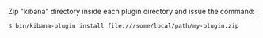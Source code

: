 Zip "kibana" directory inside each plugin directory and issue the command:
```bash
$ bin/kibana-plugin install file:///some/local/path/my-plugin.zip
```